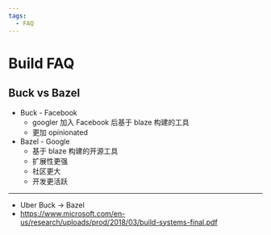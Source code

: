 ```yaml
---
tags:
  - FAQ
---
```


# Build FAQ

## Buck vs Bazel

- Buck - Facebook
  - googler 加入 Facebook 后基于 blaze 构建的工具
  - 更加 opinionated
- Bazel - Google
  - 基于 blaze 构建的开源工具
  - 扩展性更强
  - 社区更大
  - 开发更活跃

---
- Uber Buck -> Bazel
- https://www.microsoft.com/en-us/research/uploads/prod/2018/03/build-systems-final.pdf
